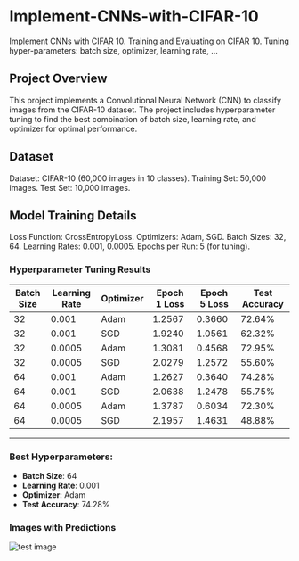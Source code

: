 # Implement-CNNs-with-CIFAR-10
Implement CNNs with CIFAR 10. Training and Evaluating on CIFAR 10. Tuning hyper-parameters: batch size, optimizer, learning rate, ...
## Project Overview
This project implements a Convolutional Neural Network (CNN) to classify images from the CIFAR-10 dataset. The project includes hyperparameter tuning to find the best combination of batch size, learning rate, and optimizer for optimal performance.

## Dataset
Dataset: CIFAR-10 (60,000 images in 10 classes).
Training Set: 50,000 images.
Test Set: 10,000 images.

## Model Training Details
Loss Function: CrossEntropyLoss.
Optimizers: Adam, SGD.
Batch Sizes: 32, 64.
Learning Rates: 0.001, 0.0005.
Epochs per Run: 5 (for tuning).
### Hyperparameter Tuning Results

| **Batch Size** | **Learning Rate** | **Optimizer** | **Epoch 1 Loss** | **Epoch 5 Loss** | **Test Accuracy** |  
|----------------|-------------------|---------------|------------------|------------------|-------------------|  
| 32             | 0.001             | Adam          | 1.2567           | 0.3660           | 72.64%            |  
| 32             | 0.001             | SGD           | 1.9240           | 1.0561           | 62.32%            |  
| 32             | 0.0005            | Adam          | 1.3081           | 0.4568           | 72.95%            |  
| 32             | 0.0005            | SGD           | 2.0279           | 1.2572           | 55.60%            |  
| 64             | 0.001             | Adam          | 1.2627           | 0.3640           | 74.28%            |  
| 64             | 0.001             | SGD           | 2.0638           | 1.2478           | 55.75%            |  
| 64             | 0.0005            | Adam          | 1.3787           | 0.6034           | 72.30%            |  
| 64             | 0.0005            | SGD           | 2.1957           | 1.4631           | 48.88%            |  

---

### Best Hyperparameters:
- **Batch Size**: 64
- **Learning Rate**: 0.001
- **Optimizer**: Adam
- **Test Accuracy**: 74.28%

### Images with Predictions
![test image](https://github.com/user-attachments/assets/8097d45e-def7-4633-bf97-7a4f7ca50987)
